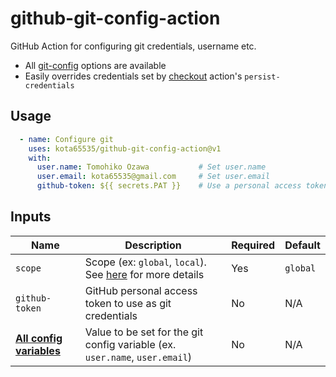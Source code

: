 # github-git-config-action

GitHub Action for configuring git credentials, username etc.

- All [git-config](https://git-scm.com/docs/git-config#_variables) options are available
- Easily overrides credentials set by [checkout](https://github.com/actions/checkout) action's `persist-credentials`

## Usage

```yaml
  - name: Configure git
    uses: kota65535/github-git-config-action@v1
    with:
      user.name: Tomohiko Ozawa           # Set user.name
      user.email: kota65535@gmail.com     # Set user.email
      github-token: ${{ secrets.PAT }}    # Use a personal access token as git credentials
```

## Inputs

| Name                                                                       | Description                                                                                               | Required | Default  |
|----------------------------------------------------------------------------|-----------------------------------------------------------------------------------------------------------|----------|----------|
| `scope`                                                                    | Scope (ex: `global`, `local`).<br>See [here](https://git-scm.com/docs/git-config#SCOPES) for more details | Yes      | `global` |
| `github-token`                                                             | GitHub personal access token to use as git credentials                                                    | No       | N/A      |
| [**All config variables**](https://git-scm.com/docs/git-config#_variables) | Value to be set for the git config variable (ex. `user.name`, `user.email`)                               | No       | N/A      |
